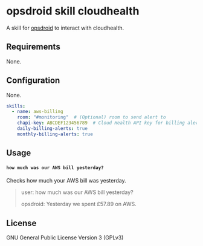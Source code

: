 # opsdroid skill cloudhealth

A skill for [opsdroid](https://github.com/opsdroid/opsdroid) to interact with cloudhealth.

## Requirements

None.

## Configuration

None.
```yaml
skills:
  - name: aws-billing
    room: "#monitoring"  # (Optional) room to send alert to
    chapi-key: ABCDEF123456789  # Cloud Health API key for billing alerts
    daily-billing-alerts: true
    monthly-billing-alerts: true
```

## Usage

#### `how much was our AWS bill yesterday?`

Checks how much your AWS bill was yesterday.

> user: how much was our AWS bill yesterday?
>
> opsdroid: Yesterday we spent £57.89 on AWS.

## License

GNU General Public License Version 3 (GPLv3)
